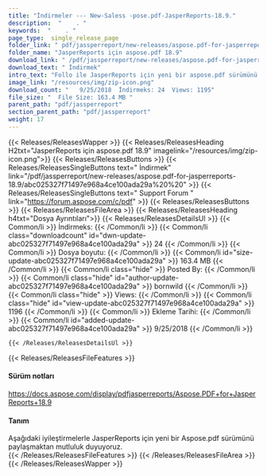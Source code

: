 ```yaml
---
title: "İndirmeler --- New-Saless -pose.pdf-JasperReports-18.9." 
description:  "    . " 
keywords:  "    . " 
page_type:  single_release_page
folder_link: " pdf/jassperreport/new-releases/aspose.pdf-for-jasperreports-18.9/"
folder_name: "JasperReports için aspose.pdf 18.9"
download_link: " /pdf/jassperreport/new-releases/aspose.pdf-for-jasperreports-18.9/abc025327f71497e968a4ce100ada29a"
download_text: " İndirmek"
intro_text: "Follo ile JasperReports için yeni bir aspose.pdf sürümünü paylaşmaktan mutluluk duyuyoruz ..."
image_link: "/resources/img/zip-icon.png"
download_count: "   9/25/2018  İndirmeks: 24  Views: 1195"
file_size: "  File Size: 163.4 MB "
parent_path: "pdf/jassperreport"
section_parent_path: "pdf/jassperreport"
weight: 17
---
```


{{< Releases/ReleasesWapper >}}
  {{< Releases/ReleasesHeading H2txt="JasperReports için aspose.pdf 18.9" imagelink="/resources/img/zip-icon.png">}}
  {{< Releases/ReleasesButtons >}}
    {{< Releases/ReleasesSingleButtons text=" İndirmek" link="/pdf/jassperreport/new-releases/aspose.pdf-for-jasperreports-18.9/abc025327f71497e968a4ce100ada29a%20%20" >}}
    {{< Releases/ReleasesSingleButtons text=" Support Forum " link="https://forum.aspose.com/c/pdf" >}}
  {{< Releases/ReleasesButtons >}}
  {{< Releases/ReleasesFileArea >}}
    {{< Releases/ReleasesHeading h4txt="Dosya Ayrıntıları">}}
    {{< Releases/ReleasesDetailsUl >}}
            {{< Common/li  >}} İndirmeks: {{< /Common/li >}} 
      {{< Common/li class="downloadcount" id="dwn-update-abc025327f71497e968a4ce100ada29a" >}} 24 {{< /Common/li >}} 
      {{< Common/li  >}} Dosya boyutu: {{< /Common/li >}} 
      {{< Common/li id="size-update-abc025327f71497e968a4ce100ada29a" >}} 163.4 MB {{< /Common/li >}} 
      {{< Common/li  class="hide" >}} Posted By: {{< /Common/li >}} 
      {{< Common/li class="hide" id="author-update-abc025327f71497e968a4ce100ada29a" >}} bornwild {{< /Common/li >}} 
      {{< Common/li class="hide"  >}} Views: {{< /Common/li >}} 
      {{< Common/li class="hide" id="view-update-abc025327f71497e968a4ce100ada29a" >}} 1196 {{< /Common/li >}} 
      {{< Common/li  >}} Ekleme Tarihi: {{< /Common/li >}} 
      {{< Common/li id="added-update-abc025327f71497e968a4ce100ada29a" >}} 9/25/2018 {{< /Common/li >}} 

    {{< /Releases/ReleasesDetailsUl >}}

  {{< Releases/ReleasesFileFeatures >}}
      <h4>Sürüm notları</h4><div><a href="https://docs.aspose.com/display/pdfjasperreports/Aspose.PDF+for+JasperReports+18.9">https://docs.aspose.com/display/pdfjasperreports/Aspose.PDF+for+JasperReports+18.9</a></div><h4>Tanım</h4><div class="HTMLDescription">Aşağıdaki iyileştirmelerle JasperReports için yeni bir Aspose.pdf sürümünü paylaşmaktan mutluluk duyuyoruz.</div>
  {{< /Releases/ReleasesFileFeatures >}}
 {{< /Releases/ReleasesFileArea >}}
{{< /Releases/ReleasesWapper >}}


